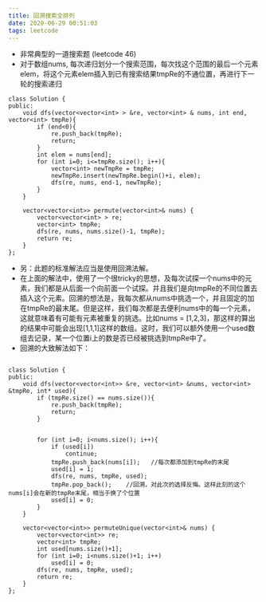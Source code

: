 ```yaml
---
title: 回溯搜索全排列
date: 2020-06-29 00:51:03
tags: leetcode
---
```


- 非常典型的一道搜索题 (leetcode 46)
- 对于数组nums, 每次递归划分一个搜索范围，每次找这个范围的最后一个元素elem，将这个元素elem插入到已有搜索结果tmpRe的不通位置，再进行下一轮的搜索递归

```
class Solution {
public:
    void dfs(vector<vector<int> > &re, vector<int> & nums, int end, vector<int> tmpRe){
        if (end<0){
            re.push_back(tmpRe);
            return;
        }
        int elem = nums[end];
        for (int i=0; i<=tmpRe.size(); i++){
            vector<int> newTmpRe = tmpRe;
            newTmpRe.insert(newTmpRe.begin()+i, elem);
            dfs(re, nums, end-1, newTmpRe);
        }
    }
    
    vector<vector<int>> permute(vector<int>& nums) {
        vector<vector<int> > re;
        vector<int> tmpRe;
        dfs(re, nums, nums.size()-1, tmpRe);
        return re;
    }
};
```

- 另：此题的标准解法应当是使用回溯法解。
- 在上面的解法中，使用了一个很tricky的思想，及每次试探一个nums中的元素，我们都是从后面一个向前面一个试探。并且我们是向tmpRe的不同位置去插入这个元素。回溯的想法是，我每次都从nums中挑选一个，并且固定的加在tmpRe的最末尾。但是这样，我们每次都是去便利nums中的每一个元素，这就意味着有可能有元素被重复的挑选。比如nums = [1,2,3]，那这样的算出的结果中可能会出现[1,1,1]这样的数组。这时，我们可以额外使用一个used数组去记录，某一个位置i上的数是否已经被挑选到tmpRe中了。
- 回溯的大致解法如下：
```

class Solution {
public:
    void dfs(vector<vector<int>> &re, vector<int> &nums, vector<int> &tmpRe, int* used){
        if (tmpRe.size() == nums.size()){
            re.push_back(tmpRe);
            return;
        }


        for (int i=0; i<nums.size(); i++){
            if (used[i])
                continue;
            tmpRe.push_back(nums[i]);   //每次都添加到tmpRe的末尾
            used[i] = 1;
            dfs(re, nums, tmpRe, used);
            tmpRe.pop_back();    //回溯，对此次的选择反悔。这样此刻的这个nums[i]会在新的tmpRe末尾，相当于换了个位置
            used[i] = 0;
        }
    }

    vector<vector<int>> permuteUnique(vector<int>& nums) {
        vector<vector<int>> re;
        vector<int> tmpRe;
        int used[nums.size()+1];
        for (int i=0; i<nums.size()+1; i++)
            used[i] = 0;
        dfs(re, nums, tmpRe, used);
        return re;
    }
};


```
